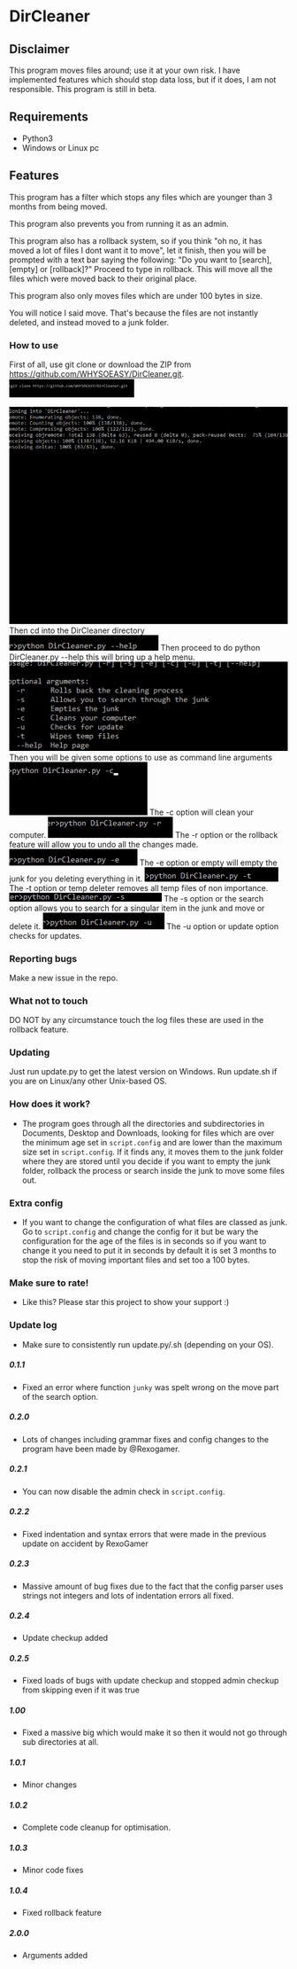 # DirCleaner
## Disclaimer
This program moves files around; use it at your own risk. I have implemented features which should stop data loss, but if it does, I am not responsible. This program is still in beta.
## Requirements
- Python3
- Windows or Linux pc
## Features
This program has a filter which stops any files which are younger than 3 months from being moved.


This program also prevents you from running it as an admin.


This program also has a rollback system, so if you think "oh no, it has moved a lot of files I dont want it to move", let it finish, then you will be prompted with a text bar saying the following: "Do you want to [search], [empty] or [rollback]?" Proceed to type in rollback. This will move all the files which were moved back to their original place.


This program also only moves files which are under 100 bytes in size.


You will notice I said move. That's because the files are not instantly deleted, and instead moved to a junk folder.
### How to use
First of all, use git clone or download the ZIP from <https://github.com/WHYSOEASY/DirCleaner.git>.
<img src="/assets/git_clone.png" alt="Git clone image">

<img src="/assets/git clone 2.png" alt="Git clone two">
Then cd  into the DirCleaner directory
<img src="/assets/help_simple.png" alt="cd">
Then proceed to do python DirCleaner.py --help this will bring up a help menu.
<img src="/assets/help.png" alt="Starting the progran">
Then you will be given some options to use as command line arguments
<img src="/assets/clean.png" alt="Executing program">
The -c option will clean your computer.
<img src="/assets/rollback.png" alt="searching">
The -r option or the rollback feature will allow you to undo all the changes made.
<img src="/assets/empty1.png" alt="empty">
The -e option or empty will empty the junk for you deleting everything in it.
<img src="/assets/temp.png" alt="temp">
The -t option or temp deleter removes all temp files of non importance.
<img src="/assets/search.png" alt='search'>
The -s option or the search option allows you to search for a singular item in the junk and move or delete it.
<img src="/assets/update.png" alt="update">
The -u option or update option checks for updates.

### Reporting bugs
Make a new issue in the repo.
### What not to touch
DO NOT by any circumstance touch the log files these are used in the rollback feature.
### Updating
Just run update.py to get the latest version on Windows. Run update.sh if you are on Linux/any other Unix-based OS.
### How does it work?
- The program goes through all the directories and subdirectories in Documents, Desktop and Downloads, looking for files which are over the minimum age set in `script.config` and are lower than the maximum size set in `script.config`. If it finds any, it moves them to the junk folder where they are stored until you decide if you want to empty the junk folder, rollback the process or search inside the junk to move some files out.
### Extra config
- If you want to change the configuration of what files are classed as junk. Go to `script.config` and change the config for it
but be wary the configuration for the age of the files is in seconds so if you want to change it you need to put it in seconds by default it is set 3 months to stop the risk of moving important files and set too a 100 bytes.
### Make sure to rate!
- Like this? Please star this project to show your support :)
### Update log
- Make sure to consistently run update.py/.sh (depending on your OS).

##### 0.1.1
- Fixed an error where function `junky` was spelt wrong on the move part of the search option.
##### 0.2.0
- Lots of changes including grammar fixes and config changes to the program have been made by @Rexogamer.
##### 0.2.1
- You can now disable the admin check in `script.config`.
##### 0.2.2
- Fixed indentation and syntax errors that were made in the previous update on accident by RexoGamer
##### 0.2.3
- Massive amount of bug fixes due to the fact that the config parser uses strings not integers and lots of indentation errors all fixed.
##### 0.2.4
- Update checkup added
##### 0.2.5
- Fixed loads of bugs with update checkup and stopped admin checkup from skipping even if it was true
##### 1.00
- Fixed a massive big which would make it so then it would not go through sub directories at all. 
##### 1.0.1
- Minor changes
##### 1.0.2
- Complete code cleanup for optimisation.
##### 1.0.3
- Minor code fixes
##### 1.0.4
- Fixed rollback feature
##### 2.0.0
- Arguments added
